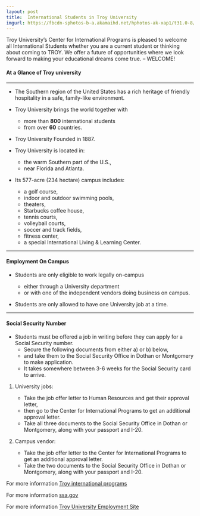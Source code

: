 ```yaml
---
layout: post
title:  International Students in Troy University
imgurl: https://fbcdn-sphotos-b-a.akamaihd.net/hphotos-ak-xap1/t31.0-8/10446276_10152523182409150_1620382555069025850_o.jpg
---
```


Troy University’s Center for International Programs is pleased to welcome all International Students whether you are a current student or thinking about coming to TROY. We offer a future of opportunities where we look forward to making your educational dreams come true. – WELCOME!

#### At a Glance of Troy university

---

- The Southern region of the United States has a rich heritage of friendly hospitality in a safe, family-like environment. 

- Troy University brings the world together with 
    + more than **800** international students 
    + from over **60** countries.

- Troy University Founded in 1887.

- Troy University is located in: 
    + the warm Southern part of the U.S., 
    + near Florida and Atlanta. 

- Its 577-acre (234 hectare) campus includes:
    + a golf course, 
    + indoor and outdoor swimming pools, 
    + theaters, 
    + Starbucks coffee house, 
    + tennis courts,
    + volleyball courts, 
    + soccer and track fields, 
    + fitness center,
    + a special International Living & Learning Center. 

---

#### Employment On Campus

- Students are only eligible to work legally on-campus 
    + either through a University department 
    + or with one of the independent vendors doing business on campus. 

- Students are only allowed to have one University job at a time.

---

#### Social Security Number

- Students must be offered a job in writing before they can apply for a Social Security number. 
    + Secure the following documents from either a) or b) below, 
    + and take them to the Social Security Office in Dothan or Montgomery to make application. 
    + It takes somewhere between 3-6 weeks for the Social Security card to arrive.

1. University jobs: 
    + Take the job offer letter to Human Resources and get their approval letter, 
    + then go to the Center for International Programs to get an additional approval letter. 
    + Take all three documents to the Social Security Office in Dothan or Montgomery, along with your passport and I-20.

2. Campus vendor: 
    + Take the job offer letter to the Center for International Programs to get an additional approval letter. 
    + Take the two documents to the Social Security Office in Dothan or Montgomery, along with your passport and I-20.

For more information [Troy international programs]

For more information [ssa.gov]

For more information [Troy University Employment Site]

[ssa.gov]: http://www.ssa.gov/
[Troy international programs]: http://trojan.troy.edu/internationalprograms/index.html
[Troy University Employment Site]: https://www.troyuniversityjobs.com/session/new
